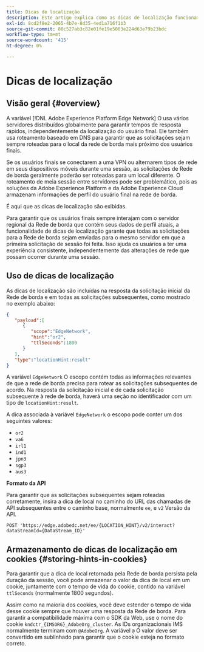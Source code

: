 ```yaml
---
title: Dicas de localização
description: Este artigo explica como as dicas de localização funcionam na API do servidor da rede de borda, para que as solicitações do usuário final possam sempre ser roteadas para o mesmo servidor.
exl-id: 8cd2f8e2-2065-4b7e-8d35-4ed1a716f1b3
source-git-commit: 80c527ab3c82e01fe19e5003e224d63e79b23bdc
workflow-type: tm+mt
source-wordcount: '415'
ht-degree: 0%

---
```


# Dicas de localização

## Visão geral {#overview}

A variável [!DNL Adobe Experience Platform Edge Network] O usa vários servidores distribuídos globalmente para garantir tempos de resposta rápidos, independentemente da localização do usuário final. Ele também usa roteamento baseado em DNS para garantir que as solicitações sejam sempre roteadas para o local da rede de borda mais próximo dos usuários finais.

Se os usuários finais se conectarem a uma VPN ou alternarem tipos de rede em seus dispositivos móveis durante uma sessão, as solicitações de Rede de borda geralmente poderão ser roteadas para um local diferente. O roteamento de meia sessão entre servidores pode ser problemático, pois as soluções da Adobe Experience Platform e da Adobe Experience Cloud armazenam informações de perfil do usuário final na rede de borda.

É aqui que as dicas de localização são exibidas.

Para garantir que os usuários finais sempre interajam com o servidor regional da Rede de borda que contém seus dados de perfil atuais, a funcionalidade de dicas de localização garante que todas as solicitações para a Rede de borda sejam enviadas para o mesmo servidor em que a primeira solicitação de sessão foi feita. Isso ajuda os usuários a ter uma experiência consistente, independentemente das alterações de rede que possam ocorrer durante uma sessão.

## Uso de dicas de localização

As dicas de localização são incluídas na resposta da solicitação inicial da Rede de borda e em todas as solicitações subsequentes, como mostrado no exemplo abaixo:

```json
{
   "payload":[
      {
         "scope":"EdgeNetwork",
         "hint":"or2",
         "ttlSeconds":1800
      }
   ],
   "type":"locationHint:result"
}
```

A variável `EdgeNetwork` O escopo contém todas as informações relevantes de que a rede de borda precisa para rotear as solicitações subsequentes de acordo. Na resposta da solicitação inicial e de cada solicitação subsequente à rede de borda, haverá uma seção no identificador com um tipo de `locationHint:result`.

A dica associada à variável `EdgeNetwork` o escopo pode conter um dos seguintes valores:

* `or2`
* `va6`
* `irl1`
* `ind1`
* `jpn3`
* `sgp3`
* `aus3`

**Formato da API**

Para garantir que as solicitações subsequentes sejam roteadas corretamente, insira a dica de local no caminho do URL das chamadas de API subsequentes entre o caminho base, normalmente `ee`, e `v2` Versão da API.

```http
POST 'https://edge.adobedc.net/ee/{LOCATION_HINT}/v2/interact?dataStreamId={DataStream_ID}'
```

## Armazenamento de dicas de localização em cookies {#storing-hints-in-cookies}

Para garantir que a dica de local retornada pela Rede de borda persista pela duração da sessão, você pode armazenar o valor da dica de local em um cookie, juntamente com o tempo de vida do cookie, contido na variável `ttlSeconds` (normalmente 1800 segundos).

Assim como na maioria dos cookies, você deve estender o tempo de vida desse cookie sempre que houver uma resposta da Rede de borda. Para garantir a compatibilidade máxima com o SDK da Web, use o nome do cookie `kndctr_{IMSORG}_AdobeOrg_cluster`. As IDs organizacionais IMS normalmente terminam com `@AdobeOrg`. A variável `@` O valor deve ser convertido em sublinhado para garantir que o cookie esteja no formato correto.

